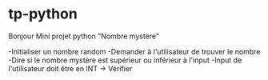# tp-python
Bonjour
Mini projet python "Nombre mystère"

-Initialiser un nombre random
-Demander à l'utilisateur de trouver le nombre 
-Dire si le nombre mystère est supérieur ou inférieur à l'input
-Input de l'utilisateur doit être en INT -> Vérifier